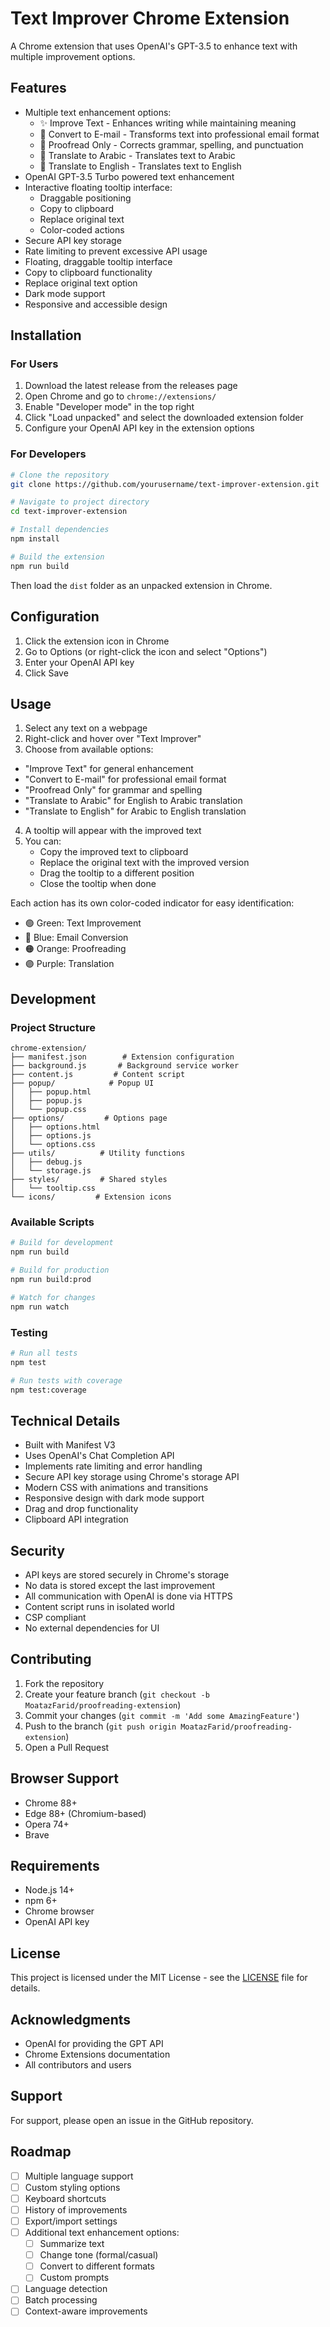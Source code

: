 # Text Improver Chrome Extension

A Chrome extension that uses OpenAI's GPT-3.5 to enhance text with multiple improvement options.

## Features

- Multiple text enhancement options:
  - ✨ Improve Text - Enhances writing while maintaining meaning
  - 📨 Convert to E-mail - Transforms text into professional email format
  - 📝 Proofread Only - Corrects grammar, spelling, and punctuation
  - 🔄 Translate to Arabic - Translates text to Arabic
  - 🔄 Translate to English - Translates text to English
- OpenAI GPT-3.5 Turbo powered text enhancement
- Interactive floating tooltip interface:
  - Draggable positioning
  - Copy to clipboard
  - Replace original text
  - Color-coded actions
- Secure API key storage
- Rate limiting to prevent excessive API usage
- Floating, draggable tooltip interface
- Copy to clipboard functionality
- Replace original text option
- Dark mode support
- Responsive and accessible design

## Installation

### For Users

1. Download the latest release from the releases page
2. Open Chrome and go to `chrome://extensions/`
3. Enable "Developer mode" in the top right
4. Click "Load unpacked" and select the downloaded extension folder
5. Configure your OpenAI API key in the extension options

### For Developers

```bash
# Clone the repository
git clone https://github.com/yourusername/text-improver-extension.git

# Navigate to project directory
cd text-improver-extension

# Install dependencies
npm install

# Build the extension
npm run build
```

Then load the `dist` folder as an unpacked extension in Chrome.

## Configuration

1. Click the extension icon in Chrome
2. Go to Options (or right-click the icon and select "Options")
3. Enter your OpenAI API key
4. Click Save

## Usage

1. Select any text on a webpage
2. Right-click and hover over "Text Improver"
3. Choose from available options:
  - "Improve Text" for general enhancement
  - "Convert to E-mail" for professional email format
  - "Proofread Only" for grammar and spelling
  - "Translate to Arabic" for English to Arabic translation
  - "Translate to English" for Arabic to English translation
4. A tooltip will appear with the improved text
5. You can:
    - Copy the improved text to clipboard
    - Replace the original text with the improved version
    - Drag the tooltip to a different position
    - Close the tooltip when done

Each action has its own color-coded indicator for easy identification:
- 🟢 Green: Text Improvement
- 🔵 Blue: Email Conversion
- 🟠 Orange: Proofreading
- 🟣 Purple: Translation

## Development

### Project Structure
```
chrome-extension/
├── manifest.json        # Extension configuration
├── background.js       # Background service worker
├── content.js         # Content script
├── popup/            # Popup UI
│   ├── popup.html
│   ├── popup.js
│   └── popup.css
├── options/         # Options page
│   ├── options.html
│   ├── options.js
│   └── options.css
├── utils/          # Utility functions
│   ├── debug.js
│   └── storage.js
├── styles/         # Shared styles
│   └── tooltip.css
└── icons/         # Extension icons
```

### Available Scripts

```bash
# Build for development
npm run build

# Build for production
npm run build:prod

# Watch for changes
npm run watch
```

### Testing

```bash
# Run all tests
npm test

# Run tests with coverage
npm test:coverage
```

## Technical Details

- Built with Manifest V3
- Uses OpenAI's Chat Completion API
- Implements rate limiting and error handling
- Secure API key storage using Chrome's storage API
- Modern CSS with animations and transitions
- Responsive design with dark mode support
- Drag and drop functionality
- Clipboard API integration

## Security

- API keys are stored securely in Chrome's storage
- No data is stored except the last improvement
- All communication with OpenAI is done via HTTPS
- Content script runs in isolated world
- CSP compliant
- No external dependencies for UI

## Contributing

1. Fork the repository
2. Create your feature branch (`git checkout -b MoatazFarid/proofreading-extension`)
3. Commit your changes (`git commit -m 'Add some AmazingFeature'`)
4. Push to the branch (`git push origin MoatazFarid/proofreading-extension`)
5. Open a Pull Request

## Browser Support

- Chrome 88+
- Edge 88+ (Chromium-based)
- Opera 74+
- Brave

## Requirements

- Node.js 14+
- npm 6+
- Chrome browser
- OpenAI API key

## License

This project is licensed under the MIT License - see the [LICENSE](LICENSE) file for details.

## Acknowledgments

- OpenAI for providing the GPT API
- Chrome Extensions documentation
- All contributors and users

## Support

For support, please open an issue in the GitHub repository.

## Roadmap

- [ ] Multiple language support
- [ ] Custom styling options
- [ ] Keyboard shortcuts
- [ ] History of improvements
- [ ] Export/import settings
- [ ] Additional text enhancement options:
  - [ ] Summarize text
  - [ ] Change tone (formal/casual)
  - [ ] Convert to different formats
  - [ ] Custom prompts
- [ ] Language detection
- [ ] Batch processing
- [ ] Context-aware improvements